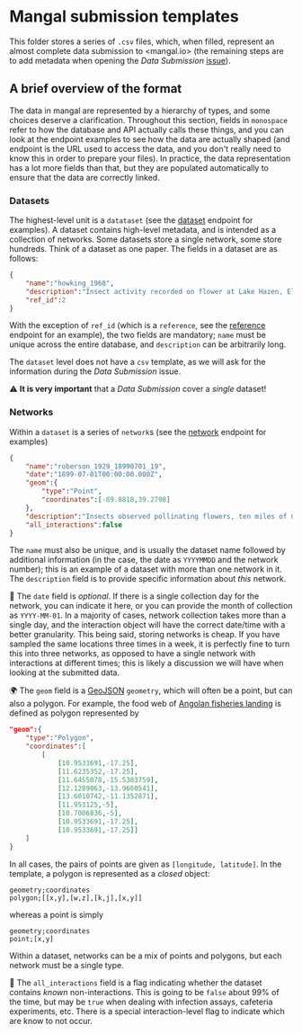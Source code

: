 # Mangal submission templates

This folder stores a series of `.csv` files, which, when filled, represent an
almost complete data submission to <mangal.io> (the remaining steps are to add
metadata when opening the *Data Submission* [issue]).

## A brief overview of the format

The data in mangal are represented by a hierarchy of types, and some choices
deserve a clarification. Throughout this section, fields in `monospace` refer to
how the database and API actually calls these things, and you can look at the
endpoint examples to see how the data are actually shaped (and endpoint is the
URL used to access the data, and you don't really need to know this in order to
prepare your files). In practice, the data representation has a lot more fields
than that, but they are populated automatically to ensure that the data are
correctly linked.

### Datasets

The highest-level unit is a `datataset` (see the [dataset] endpoint for
examples). A dataset contains high-level metadata, and is intended as a
collection of networks. Some datasets store a single network, some store
hundreds. Think of a dataset as one paper. The fields in a dataset are as
follows:

~~~json
{
    "name":"howking_1968",
    "description":"Insect activity recorded on flower at Lake Hazen, Ellesmere Island, N.W.T., Canada",
    "ref_id":2
}
~~~

With the exception of `ref_id` (which is a `reference`, see the [reference]
endpoint for an example), the two fields are mandatory; `name` must be unique
across the entire database, and `description` can be arbitrarily long.

The `dataset` level does not have a `csv` template, as we will ask for the
information during the *Data Submission* issue.

⚠️ **It is very important** that a *Data Submission* cover a *single* dataset!

### Networks

Within a `dataset` is a series of `network`s (see the [network] endpoint for
examples)

~~~json
{
    "name":"roberson_1929_18990701_19",
    "date":"1899-07-01T00:00:00.000Z",
    "geom":{
        "type":"Point",
        "coordinates":[-89.8818,39.2798]
    },
    "description":"Insects observed pollinating flowers, ten miles of Carlinville, Illinois, USA",
    "all_interactions":false
}
~~~

The `name` must also be unique, and is usually the dataset name followed by
additional information (in the case, the date as `YYYYMMDD` and the network
number); this is an example of a dataset with more than one network in it. The
`description` field is to provide specific information about *this* network.

📆 The `date` field is *optional*. If there is a single collection day for the
network, you can indicate it here, or you can provide the month of collection as
`YYYY-MM-01`. In a majority of cases, network collection takes more than a
single day, and the interaction object will have the correct date/time with a
better granularity. This being said, storing networks is cheap. If you have
sampled the same locations three times in a week, it is perfectly fine to turn
this into three networks, as opposed to have a single network with interactions
at different times; this is likely a discussion we will have when looking at the
submitted data.

🌍 The `geom` field is a [GeoJSON][geojson] `geometry`, which will often be a
point, but can also a polygon. For example, the food web of [Angolan fisheries
landing][angola] is defined as polygon represented by

~~~json
"geom":{
    "type":"Polygon",
    "coordinates":[
        [
            [10.9533691,-17.25],
            [11.6235352,-17.25],
            [11.6455078,-15.5383759],
            [12.1289063,-13.9660541],
            [13.6010742,-11.1352871],
            [11.953125,-5],
            [10.7006836,-5],
            [10.9533691,-17.25],
            [10.9533691,-17.25]]
    ]
}
~~~

In all cases, the pairs of points are given as `[longitude, latitude]`. In the
template, a polygon is represented as a *closed* object:

~~~csv
geometry;coordinates
polygon;[[x,y],[w,z],[k,j],[x,y]]
~~~

whereas a point is simply

~~~csv
geometry;coordinates
point;[x,y]
~~~

Within a dataset, networks can be a mix of points and polygons, but each network
must be a single type.

🔬 The `all_interactions` field is a flag indicating whether the dataset
contains *known* non-interactions. This is going to be `false` about 99% of the
time, but may be `true` when dealing with infection assays, cafeteria
experiments, etc. There is a special interaction-level flag to indicate which
are know to not occur.

<!-- links -->

[issue]: https://github.com/mangal-interactions/contribute/issues/new/choose
[dataset]: https://mangal.io/api/v2/dataset
[geojson]: https://geojson.org/
[angola]: https://mangal.io/api/v2/network/?q=Angolan%20fishery
[network]: https://mangal.io/api/v2/network
[interaction]: https://mangal.io/api/v2/interaction
[node]: https://mangal.io/api/v2/node
[taxonomy]: https://mangal.io/api/v2/taxonomy
[reference]: https://mangal.io/api/v2/reference